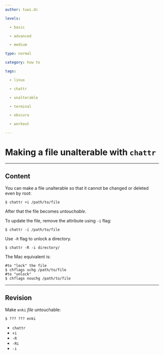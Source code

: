 ```yaml
---
author: tuwi.dc

levels:

  - basic

  - advanced

  - medium

type: normal

category: how to

tags:

  - linux

  - chattr

  - unalterable

  - terminal

  - obscura

  - workout

---
```


# Making a file unalterable with `chattr`

---
## Content

You can make a file unalterable so that it cannot be changed or deleted even by root:
```
$ chattr +i /path/to/file
```

After that the file becomes *untouchable*.

To update the file, remove the attribute using `-i` flag:
```
$ chattr -i /path/to/file
```
Use `-R` flag to unlock a directory.
```
$ chattr -R -i directory/
```

The Mac equivalent is:
```
#to "lock" the file
$ chflags uchg /path/to/file
#to "unlock"
$ chflags nouchg /path/to/file
```

---
## Revision

Make `enki`  *file* untouchable:
```
$ ??? ??? enki
```

* `chattr`
* `+i`
* `-R`
* `-Ri`
* `-i`

